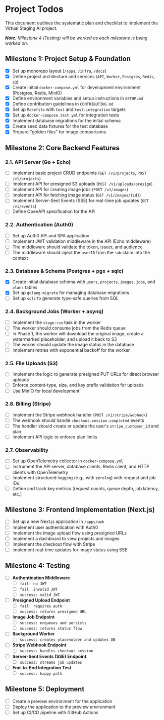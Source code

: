 # Project Todos

This document outlines the systematic plan and checklist to implement the Virtual Staging AI project.

_**Note**: Milestone 4 (Testing) will be worked as each milestone is being worked on._

## Milestone 1: Project Setup & Foundation

- [x] Set up monorepo layout (`/apps`, `/infra`, `/docs`)
- [x] Define project architecture and services (`API`, `Worker`, `Postgres`, `Redis`, `S3`)
- [x] Create initial `docker-compose.yml` for development environment (Postgres, Redis, MinIO)
- [x] Define environment variables and setup instructions in `SETUP.md`
- [x] Define contribution guidelines in `CONTRIBUTING.md`
- [x] Set up `Makefile` with `test` and `test-integration` targets
- [x] Set up `docker-compose.test.yml` for integration tests
- [x] Implement database migrations for the initial schema
- [x] Create seed data fixtures for the test database
- [x] Prepare "golden files" for image comparisons

## Milestone 2: Core Backend Features

### 2.1. API Server (Go + Echo)

- [ ] Implement basic project CRUD endpoints (`GET /v1/projects`, `POST /v1/projects`)
- [ ] Implement API for presigned S3 uploads (`POST /v1/uploads/presign`)
- [ ] Implement API for creating image jobs (`POST /v1/images`)
- [ ] Implement API for fetching image status (`GET /v1/images/{id}`)
- [ ] Implement Server-Sent Events (SSE) for real-time job updates (`GET /v1/events`)
- [ ] Define OpenAPI specification for the API

### 2.2. Authentication (Auth0)

- [ ] Set up Auth0 API and SPA application
- [ ] Implement JWT validation middleware in the API (Echo middleware)
- [ ] The middleware should validate the token, issuer, and audience
- [ ] The middleware should inject the `userID` from the `sub` claim into the context

### 2.3. Database & Schema (Postgres + pgx + sqlc)

- [x] Create initial database schema with `users`, `projects`, `images`, `jobs`, and `plans` tables
- [x] Set up `golang-migrate` for managing database migrations
- [ ] Set up `sqlc` to generate type-safe queries from SQL

### 2.4. Background Jobs (Worker + asynq)

- [ ] Implement the `stage:run` task in the worker
- [ ] The worker should consume jobs from the Redis queue
- [ ] In Phase 1, the worker will download the original image, create a watermarked placeholder, and upload it back to S3
- [ ] The worker should update the image status in the database
- [ ] Implement retries with exponential backoff for the worker

### 2.5. File Uploads (S3)

- [ ] Implement the logic to generate presigned PUT URLs for direct browser uploads
- [ ] Enforce content-type, size, and key prefix validation for uploads
- [ ] Use MinIO for local development

### 2.6. Billing (Stripe)

- [ ] Implement the Stripe webhook handler (`POST /v1/stripe/webhook`)
- [ ] The webhook should handle `checkout.session.completed` events
- [ ] The handler should create or update the user's `stripe_customer_id` and plan
- [ ] Implement API logic to enforce plan limits

### 2.7. Observability

- [ ] Set up OpenTelemetry collector in `docker-compose.yml`
- [ ] Instrument the API server, database clients, Redis client, and HTTP clients with OpenTelemetry
- [ ] Implement structured logging (e.g., with `zerolog`) with request and job IDs
- [ ] Define and track key metrics (request counts, queue depth, job latency, etc.)

## Milestone 3: Frontend Implementation (Next.js)

- [ ] Set up a new Next.js application in `/apps/web`
- [ ] Implement user authentication with Auth0
- [ ] Implement the image upload flow using presigned URLs
- [ ] Implement a dashboard to view projects and images
- [ ] Implement the checkout flow with Stripe
- [ ] Implement real-time updates for image status using SSE

## Milestone 4: Testing

- [ ] **Authentication Middleware**
    - [ ] `fail: no JWT`
    - [ ] `fail: invalid JWT`
    - [ ] `success: valid JWT`
- [ ] **Presigned Upload Endpoint**
    - [ ] `fail: requires auth`
    - [ ] `success: returns presigned URL`
- [ ] **Image Job Endpoint**
    - [ ] `success: enqueues and persists`
    - [ ] `success: returns status flow`
- [ ] **Background Worker**
    - [ ] `success: creates placeholder and updates DB`
- [ ] **Stripe Webhook Endpoint**
    - [ ] `success: handles checkout session`
- [ ] **Server-Sent Events (SSE) Endpoint**
    - [ ] `success: streams job updates`
- [ ] **End-to-End Integration Test**
    - [ ] `success: happy path`

## Milestone 5: Deployment

- [ ] Create a preview environment for the application
- [ ] Deploy the application to the preview environment
- [ ] Set up CI/CD pipeline with GitHub Actions
